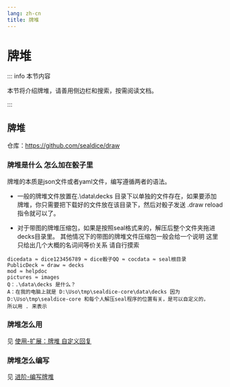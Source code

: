 ```yaml
---
lang: zh-cn
title: 牌堆
---
```


# 牌堆

::: info 本节内容

本节将介绍牌堆，请善用侧边栏和搜索，按需阅读文档。

:::

## 牌堆

仓库：https://github.com/sealdice/draw

### 牌堆是什么 怎么加在骰子里

牌堆的本质是json文件或者yaml文件，编写遵循两者的语法。

- 一般的牌堆文件放置在.\data\decks 目录下以单独的文件存在，如果要添加
  牌堆，你只需要把下载好的文件放在该目录下，然后对骰子发送 .draw
  reload 指令就可以了。

- 对于带图的牌堆压缩包，如果是按照seal格式来的，解压后整个文件夹拖进
  decks目录里。
  其他情况下的带图的牌堆文件压缩包一般会给一个说明
  这里只给出几个大概的名词间等价关系 请自行摸索

```
dicedata ≈ dice123456789 ≈ dice骰子QQ ≈ cocdata ≈ seal根目录
PublicDeck ≈ draw ≈ decks
mod ≈ helpdoc
pictures ≈ images
Q：.\data\decks 是什么？
A：在我的电脑上就是 D:\Uso\tmp\sealdice-core\data\decks 因为
D:\Uso\tmp\sealdice-core 和每个人解压seal程序的位置有关，是可以自定义的，
所以用 . 来表示
```

### 牌堆怎么用

见 [使用-扩展：牌堆 自定义回复](../use/deck_and_reply.md)

### 牌堆怎么编写

见 [进阶-编写牌堆](../advanced/edit_deck.md)